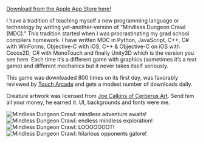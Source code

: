[Download from the Apple App Store here!][app-store]

I have a tradition of teaching myself a new programming language or technology by writing yet-another-version of “Mindless Dungeon Crawl (MDC).”  This tradition started when I was procrastinating my grad school compilers homework.  I have written MDC in Python, JavaScript, C++, C# with WinForms, Objective-C with iOS, C++ &amp; Objective-C on iOS with Cocos2D, C# with MonoTouch and finally Unity3D which is the version you see here.  Each time it’s a different game with graphics (sometimes it’s a text game) and different mechanics but it never takes itself seriously.

This game was downloaded 800 times on its first day, was favorably reviewed by [Touch Arcade][touch-arcade] and gets a modest number of downloads daily.

Creature artwork was licensed from [Joe Calkins of Cerberus Art][cerberus].  Send him all your money, he earned it.  UI, backgrounds and fonts were me.

![Mindless Dungeon Crawl: mindless adventure awaits!](/content/images/mdc1.jpg)
![Mindless Dungeon Crawl: endless mindless exploration!](/content/images/mdc2.jpg)
![Mindless Dungeon Crawl: LOOOOOOOT!](/content/images/mdc3.jpg)
![Mindless Dungeon Crawl: hilarious opponents galore!](/content/images/mdc4.jpg)

[app-store]: https://itunes.apple.com/us/app/mindless-dungeon-crawl/id571606982
[touch-arcade]: http://forums.toucharcade.com/showthread.php?t=163362
[cerberus]: http://www.cerberusart.com

